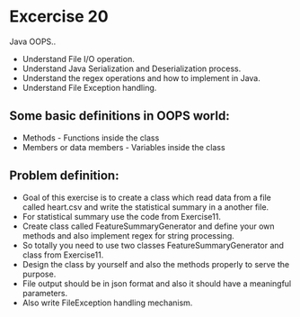 # Excercise 20

Java OOPS..
- Understand File I/O operation.
- Understand Java Serialization and Deserialization process.
- Understand the regex operations and  how to implement in Java.
- Understand File Exception handling.

## Some basic definitions in OOPS world:

* Methods - Functions inside the class
* Members or data members - Variables inside the class

## Problem definition:

- Goal of this exercise is to create a class which read data from a file called heart.csv and write the statistical summary in a another file.
- For statistical summary use the code from Exercise11.
- Create class called FeatureSummaryGenerator and define your own methods and also implement regex for string processing.
- So totally you need to use two classes FeatureSummaryGenerator and class from Exercise11.
- Design the class by yourself and also the methods properly to serve the purpose.
- File output should be in json format and also it should have a meaningful parameters.
- Also write FileException handling mechanism.




